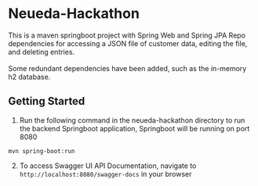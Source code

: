# Neueda-Hackathon
This is a maven springboot project with Spring Web and Spring JPA Repo dependencies for accessing a JSON file of customer data, editing the file, and deleting entries.
<br><br>
Some redundant dependencies have been added, such as the in-memory h2 database.

## Getting Started
1. Run the following command in the neueda-hackathon directory to run the backend Springboot application, Springboot will be running on port 8080
```
mvn spring-boot:run
```
2. To access Swagger UI API Documentation, navigate to `http://localhost:8080/swagger-docs` in your browser